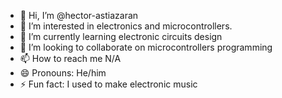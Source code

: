 - 👋 Hi, I’m @hector-astiazaran
- 👀 I’m interested in electronics and microcontrollers.
- 🌱 I’m currently learning electronic circuits design
- 💞️ I’m looking to collaborate on microcontrollers programming
- 📫 How to reach me N/A
- 😄 Pronouns: He/him
- ⚡ Fun fact: I used to make electronic music

<!---
hector-astiazaran/hector-astiazaran is a ✨ special ✨ repository because its `README.md` (this file) appears on your GitHub profile.
You can click the Preview link to take a look at your changes.
--->
